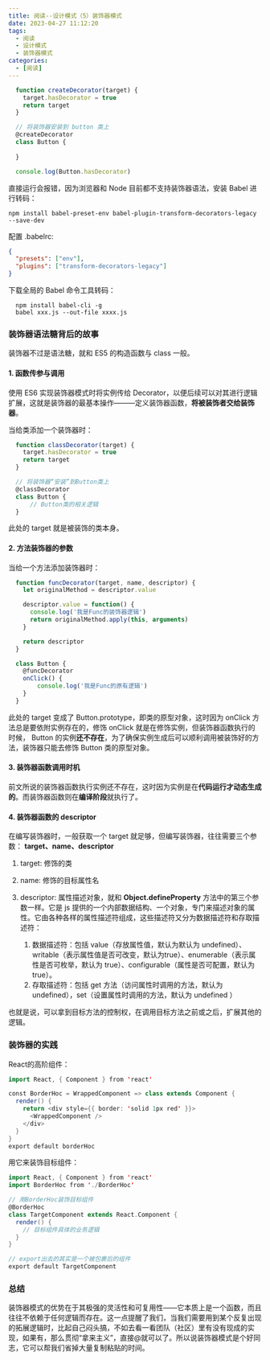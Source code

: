 ```yaml
---
title: 阅读--设计模式（5）装饰器模式
date: 2023-04-27 11:12:20
tags:
  - 阅读
  - 设计模式
  - 装饰器模式
categories:
  - [阅读]
---
```


```js
  function createDecorator(target) {
    target.hasDecorator = true
    return target
  }

  // 将装饰器安装到 button 类上
  @createDecorator
  class Button {
    
  }

  console.log(Button.hasDecorator)
```
直接运行会报错，因为浏览器和 Node 目前都不支持装饰器语法，安装 Babel 进行转码：
```shell
npm install babel-preset-env babel-plugin-transform-decorators-legacy --save-dev
```

配置 .babelrc:
```json
{
  "presets": ["env"],
  "plugins": ["transform-decorators-legacy"]
}
```

下载全局的 Babel 命令工具转码：
```shell
  npm install babel-cli -g
  babel xxx.js --out-file xxxx.js
```

### 装饰器语法糖背后的故事
装饰器不过是语法糖，就和 ES5 的构造函数与 class 一般。

#### 1. 函数传参与调用
使用 ES6 实现装饰器模式时将实例传给 Decorator，以便后续可以对其进行逻辑扩展，这就是装饰器的最基本操作———定义装饰器函数，**将被装饰者交给装饰器**。

当给类添加一个装饰器时：
```js
  function classDecorator(target) {
    target.hasDecorator = true
  	return target
  }

  // 将装饰器“安装”到Button类上
  @classDecorator
  class Button {
      // Button类的相关逻辑
  }
```
此处的 target 就是被装饰的类本身。

#### 2. 方法装饰器的参数
当给一个方法添加装饰器时：
```js
  function funcDecorator(target, name, descriptor) {
    let originalMethod = descriptor.value

    descriptor.value = function() {
      console.log('我是Func的装饰器逻辑')
      return originalMethod.apply(this, arguments)
    }

    return descriptor
  }

  class Button {
    @funcDecorator
    onClick() { 
        console.log('我是Func的原有逻辑')
    }
  }
```
此处的 target 变成了 Button.prototype，即类的原型对象，这时因为 onClick 方法总是要依附实例存在的，修饰 onClick 就是在修饰实例，但装饰器函数执行的时候， Button 的实例**还不存在**，为了确保实例生成后可以顺利调用被装饰好的方法，装饰器只能去修饰 Button 类的原型对象。

#### 3. 装饰器函数调用时机
前文所说的装饰器函数执行实例还不存在，这时因为实例是在**代码运行才动态生成的**。而装饰器函数则在**编译阶段**就执行了。

#### 4. 装饰器函数的 descriptor
在编写装饰器时，一般获取一个 target 就足够，但编写装饰器，往往需要三个参数：
**target、name、descriptor**
1. target: 修饰的类
2. name: 修饰的目标属性名
3. descriptor: 属性描述对象，就和 **Object.defineProperty** 方法中的第三个参数一样。它是 js 提供的一个内部数据结构、一个对象，专门来描述对象的属性。它由各种各样的属性描述符组成，这些描述符又分为数据描述符和存取描述符：

   1. 数据描述符：包括 value（存放属性值，默认为默认为 undefined）、writable（表示属性值是否可改变，默认为true）、enumerable（表示属性是否可枚举，默认为 true）、configurable（属性是否可配置，默认为true）。
   2. 存取描述符：包括 get 方法（访问属性时调用的方法，默认为 undefined），set（设置属性时调用的方法，默认为 undefined ）

也就是说，可以拿到目标方法的控制权，在调用目标方法之前或之后，扩展其他的逻辑。


### 装饰器的实践
React的高阶组件：
```scala
import React, { Component } from 'react'

const BorderHoc = WrappedComponent => class extends Component {
  render() {
    return <div style={{ border: 'solid 1px red' }}>
      <WrappedComponent />
    </div>
  }
}
export default borderHoc
```

用它来装饰目标组件：
```scala
import React, { Component } from 'react'
import BorderHoc from './BorderHoc'

// 用BorderHoc装饰目标组件
@BorderHoc 
class TargetComponent extends React.Component {
  render() {
    // 目标组件具体的业务逻辑
  }
}

// export出去的其实是一个被包裹后的组件
export default TargetComponent
```

### 总结
装饰器模式的优势在于其极强的灵活性和可复用性——它本质上是一个函数，而且往往不依赖于任何逻辑而存在。这一点提醒了我们，当我们需要用到某个反复出现的拓展逻辑时，比起自己闷头搞，不如去看一看团队（社区）里有没有现成的实现，如果有，那么贯彻“拿来主义”，直接@就可以了。所以说装饰器模式是个好同志，它可以帮我们省掉大量复制粘贴的时间。